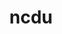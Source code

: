 ---
title: "ncdu"
layout: cache
categories: [package, develop]
meta: {"compilers": ["apple-clang@=15.0.0", "gcc@=10.2.1", "gcc@=10.5.0", "gcc@=13.3.0", "gcc@=7.5.0"], "num_specs": 7, "num_specs_by_stack": {"developer-tools": 1, "developer-tools-aarch64-linux-gnu": 2, "developer-tools-darwin": 1, "developer-tools-manylinux2014": 1, "developer-tools-x86_64_v3-linux-gnu": 2, "root": 7}, "oss": ["centos7", "rhel8", "ubuntu18.04", "ventura"], "platforms": ["darwin", "linux"], "stacks": ["developer-tools", "developer-tools-aarch64-linux-gnu", "developer-tools-darwin", "developer-tools-manylinux2014", "developer-tools-x86_64_v3-linux-gnu", "root"], "targets": ["aarch64", "x86_64_v3"], "versions": ["1.19"]}
spec_details: [{"compiler": "apple-clang@=15.0.0", "hash": "5jpgdu6blfmwy6v2xhldwfmnk5zlromb", "os": "ventura", "platform": "darwin", "size": "-", "stacks": ["developer-tools-darwin", "root"], "tarball": "https://binaries.spack.io/develop/build_cache/darwin-ventura-aarch64/apple-clang-15.0.0/ncdu-1.19/darwin-ventura-aarch64-apple-clang-15.0.0-ncdu-1.19-5jpgdu6blfmwy6v2xhldwfmnk5zlromb.spack", "target": "aarch64", "variants": ["build_system=generic"], "versions": ["1.19"]}, {"compiler": "gcc@=7.5.0", "hash": "6vdndruzuyj3qoxaz7rfz2flo2cqtaad", "os": "ubuntu18.04", "platform": "linux", "size": "-", "stacks": ["developer-tools", "root"], "tarball": "https://binaries.spack.io/develop/build_cache/linux-ubuntu18.04-x86_64_v3/gcc-7.5.0/ncdu-1.19/linux-ubuntu18.04-x86_64_v3-gcc-7.5.0-ncdu-1.19-6vdndruzuyj3qoxaz7rfz2flo2cqtaad.spack", "target": "x86_64_v3", "variants": ["build_system=generic"], "versions": ["1.19"]}, {"compiler": "gcc@=13.3.0", "hash": "gofygeteuuqzhkq6lifsb3hyb76c7hpb", "os": "rhel8", "platform": "linux", "size": "-", "stacks": ["developer-tools-aarch64-linux-gnu", "root"], "tarball": "https://binaries.spack.io/develop/build_cache/linux-rhel8-aarch64/gcc-13.3.0/ncdu-1.19/linux-rhel8-aarch64-gcc-13.3.0-ncdu-1.19-gofygeteuuqzhkq6lifsb3hyb76c7hpb.spack", "target": "aarch64", "variants": ["build_system=generic"], "versions": ["1.19"]}, {"compiler": "gcc@=13.3.0", "hash": "irj76264vmauym2a7etk5o7wa7ndlodo", "os": "rhel8", "platform": "linux", "size": "-", "stacks": ["developer-tools-aarch64-linux-gnu", "root"], "tarball": "https://binaries.spack.io/develop/build_cache/linux-rhel8-aarch64/gcc-13.3.0/ncdu-1.19/linux-rhel8-aarch64-gcc-13.3.0-ncdu-1.19-irj76264vmauym2a7etk5o7wa7ndlodo.spack", "target": "aarch64", "variants": ["build_system=generic"], "versions": ["1.19"]}, {"compiler": "gcc@=10.5.0", "hash": "om7iyuole7z2vpqfwy3vb5472j5irf3s", "os": "centos7", "platform": "linux", "size": "-", "stacks": ["developer-tools-x86_64_v3-linux-gnu", "root"], "tarball": "https://binaries.spack.io/develop/build_cache/linux-centos7-x86_64_v3/gcc-10.5.0/ncdu-1.19/linux-centos7-x86_64_v3-gcc-10.5.0-ncdu-1.19-om7iyuole7z2vpqfwy3vb5472j5irf3s.spack", "target": "x86_64_v3", "variants": ["build_system=generic"], "versions": ["1.19"]}, {"compiler": "gcc@=10.5.0", "hash": "pu4dddcr5jzxmkqwko3d3pzghbqsapbf", "os": "centos7", "platform": "linux", "size": "-", "stacks": ["developer-tools-x86_64_v3-linux-gnu", "root"], "tarball": "https://binaries.spack.io/develop/build_cache/linux-centos7-x86_64_v3/gcc-10.5.0/ncdu-1.19/linux-centos7-x86_64_v3-gcc-10.5.0-ncdu-1.19-pu4dddcr5jzxmkqwko3d3pzghbqsapbf.spack", "target": "x86_64_v3", "variants": ["build_system=generic"], "versions": ["1.19"]}, {"compiler": "gcc@=10.2.1", "hash": "usjyf47tus4pz4sldjkurcamvb3673zq", "os": "centos7", "platform": "linux", "size": "-", "stacks": ["developer-tools-manylinux2014", "root"], "tarball": "https://binaries.spack.io/develop/build_cache/linux-centos7-x86_64_v3/gcc-10.2.1/ncdu-1.19/linux-centos7-x86_64_v3-gcc-10.2.1-ncdu-1.19-usjyf47tus4pz4sldjkurcamvb3673zq.spack", "target": "x86_64_v3", "variants": ["build_system=generic"], "versions": ["1.19"]}]
---